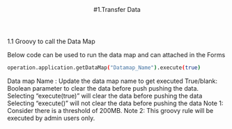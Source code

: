 <header> 
 #1.Transfer Data
</header>   
   1.1 	Groovy to call the Data Map

Below code can be used to run the data map and can attached in the Forms

```bash
operation.application.getDataMap("Datamap_Name").execute(true)
```
Data map Name : Update the data map name to get executed
True/blank: Boolean parameter to clear the data before push pushing the data. 
	Selecting  “execute(true)” will clear the data before pushing the data
	Selecting  “execute()” will not clear the data before pushing the data
Note 1: Consider there is a threshold of 200MB.
Note 2: This groovy rule will be executed by admin users only.
